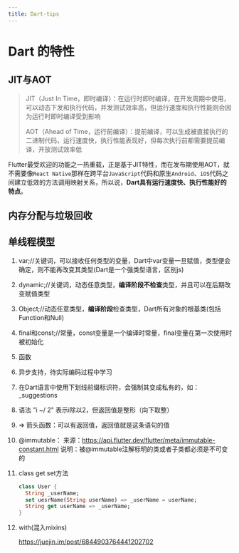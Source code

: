 ```yaml
---
title: Dart-tips
---
```


# Dart 的特性

## JIT与AOT

>JIT（Just In Time，即时编译）：在运行时即时编译，在开发周期中使用，可以动态下发和执行代码，并发测试效率高，但运行速度和执行性能则会因为运行时即时编译受到影响
>
>AOT（Ahead of Time，运行前编译）：提前编译，可以生成被直接执行的二进制代码，运行速度快，执行性能表现好，但每次执行前都需要提前编译，开放测试效率低

Flutter最受欢迎的功能之一热重载，正是基于JIT特性，而在发布期使用AOT，就不需要像`React Native`那样在跨平台`JavaScript`代码和原生`Android`、`iOS`代码之间建立低效的方法调用映射关系，所以说，**Dart具有运行速度快、执行性能好的特点**。

## 内存分配与垃圾回收

## 单线程模型



1. var;//关键词，可以接收任何类型的变量，Dart中var变量一旦赋值，类型便会确定，则不能再改变其类型(Dart是一个强类型语言，区别js)

2. dynamic;//关键词，动态任意类型，**编译阶段不检查**类型，并且可以在后期改变赋值类型

3. Object;//动态任意类型，**编译阶段**检查类型，Dart所有对象的根基类(包括Function和Null)

4. final和const;//常量，const变量是一个编译时常量，final变量在第一次使用时被初始化

5. 函数

6. 异步支持，待实际编码过程中学习

7. 在Dart语言中使用下划线前缀标识符，会强制其变成私有的，如：_suggestions

8. 语法 "i ~/ 2" 表示i除以2，但返回值是整形（向下取整）

9. => 箭头函数：可以有返回值，返回值就是这条语句的值

10. @immutable：
        来源：https://api.flutter.dev/flutter/meta/immutable-constant.html
        说明：被@immutable注解标明的类或者子类都必须是不可变的

11. class get set方法

    ```dart
    class User {
      String _userName;
      set uesrName(String userName) => _userName = userName;
      String get userName => _userName;
    }
    ```

12. with(混入mixins)

    https://juejin.im/post/6844903764441202702